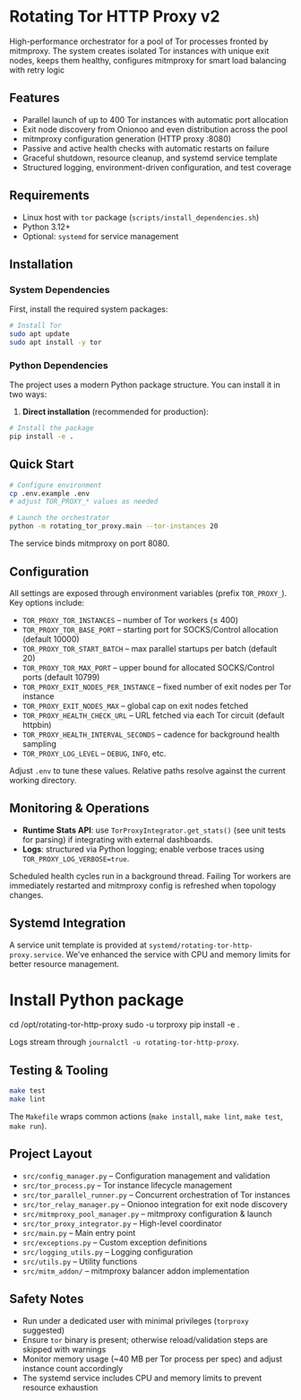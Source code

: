 # Rotating Tor HTTP Proxy v2

High-performance orchestrator for a pool of Tor processes fronted by mitmproxy. The
system creates isolated Tor instances with unique exit nodes, keeps them healthy,
configures mitmproxy for smart load balancing with retry logic

## Features
- Parallel launch of up to 400 Tor instances with automatic port allocation
- Exit node discovery from Onionoo and even distribution across the pool
- mitmproxy configuration generation (HTTP proxy :8080)
- Passive and active health checks with automatic restarts on failure
- Graceful shutdown, resource cleanup, and systemd service template
- Structured logging, environment-driven configuration, and test coverage

## Requirements
- Linux host with `tor` package (`scripts/install_dependencies.sh`)
- Python 3.12+
- Optional: `systemd` for service management

## Installation

### System Dependencies
First, install the required system packages:
```bash
# Install Tor
sudo apt update
sudo apt install -y tor
```

### Python Dependencies
The project uses a modern Python package structure. You can install it in two ways:

1. **Direct installation** (recommended for production):
```bash
# Install the package
pip install -e .
```

## Quick Start
```bash
# Configure environment
cp .env.example .env
# adjust TOR_PROXY_* values as needed

# Launch the orchestrator
python -m rotating_tor_proxy.main --tor-instances 20
```

The service binds mitmproxy on port 8080.

## Configuration
All settings are exposed through environment variables (prefix `TOR_PROXY_`). Key
options include:

- `TOR_PROXY_TOR_INSTANCES` – number of Tor workers (≤ 400)
- `TOR_PROXY_TOR_BASE_PORT` – starting port for SOCKS/Control allocation (default 10000)
- `TOR_PROXY_TOR_START_BATCH` – max parallel startups per batch (default 20)
- `TOR_PROXY_TOR_MAX_PORT` – upper bound for allocated SOCKS/Control ports (default 10799)
- `TOR_PROXY_EXIT_NODES_PER_INSTANCE` – fixed number of exit nodes per Tor instance
- `TOR_PROXY_EXIT_NODES_MAX` – global cap on exit nodes fetched
- `TOR_PROXY_HEALTH_CHECK_URL` – URL fetched via each Tor circuit (default httpbin)
- `TOR_PROXY_HEALTH_INTERVAL_SECONDS` – cadence for background health sampling
- `TOR_PROXY_LOG_LEVEL` – `DEBUG`, `INFO`, etc.

Adjust `.env` to tune these values. Relative paths resolve against the current
working directory.

## Monitoring & Operations
- **Runtime Stats API**: use `TorProxyIntegrator.get_stats()` (see unit tests for
parsing) if integrating with external dashboards.
- **Logs**: structured via Python logging; enable verbose traces using
`TOR_PROXY_LOG_VERBOSE=true`.

Scheduled health cycles run in a background thread. Failing Tor workers are
immediately restarted and mitmproxy config is refreshed when topology changes.

## Systemd Integration
A service unit template is provided at `systemd/rotating-tor-http-proxy.service`.
We've enhanced the service with CPU and memory limits for better resource management.

# Install Python package
cd /opt/rotating-tor-http-proxy
sudo -u torproxy pip install -e .

Logs stream through `journalctl -u rotating-tor-http-proxy`.

## Testing & Tooling
```bash
make test
make lint
```

The `Makefile` wraps common actions (`make install`, `make lint`, `make test`, `make run`).

## Project Layout
- `src/config_manager.py` – Configuration management and validation
- `src/tor_process.py` – Tor instance lifecycle management
- `src/tor_parallel_runner.py` – Concurrent orchestration of Tor instances
- `src/tor_relay_manager.py` – Onionoo integration for exit node discovery
- `src/mitmproxy_pool_manager.py` – mitmproxy configuration & launch
- `src/tor_proxy_integrator.py` – High-level coordinator
- `src/main.py` – Main entry point
- `src/exceptions.py` – Custom exception definitions
- `src/logging_utils.py` – Logging configuration
- `src/utils.py` – Utility functions
- `src/mitm_addon/` – mitmproxy balancer addon implementation

## Safety Notes
- Run under a dedicated user with minimal privileges (`torproxy` suggested)
- Ensure `tor` binary is present; otherwise reload/validation steps
are skipped with warnings
- Monitor memory usage (~40 MB per Tor process per spec) and adjust instance count accordingly
- The systemd service includes CPU and memory limits to prevent resource exhaustion